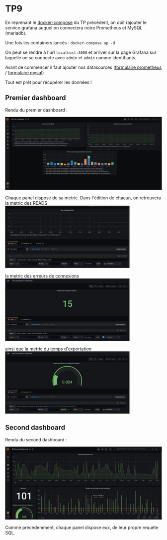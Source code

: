 # TP9

En reprenant le [docker-compose](docker-compose.yaml) du TP précédent, on doit rajouter le service grafana auquel on connectera notre Prometheus et MySQL (mariadb).

Une fois les containers lancés : `docker-compose up -d`

On peut se rendre à l'url `localhost:3000` et arriver sur la page Grafana sur laquelle on se connecte avec `admin` et `admin` comme identifiants.

Avant de commencer il faut ajouter nos datasources ([formulaire prometheus](screenshots/prometheus_datasource.png) / [formulaire mysql](screenshots/mysql_datasource.png))

Tout est prêt pour récupérer les données !

## Premier dashboard

Rendu du premier dashboard :

![First Dashboard](screenshots/first_dashboard.png "Premier Dashboard")

Chaque panel dispose de sa metric. Dans l'édition de chacun, on retrouvera la metric des READS
<img src="screenshots/read_metric.png" width="400" height="200"/>

la metric des erreurs de connexions
<img src="screenshots/errors_metric.png" width="400" height="200"/>

ainsi que la metric du temps d'exportation
<img src="screenshots/export_metric.png" width="400" height="200"/>

## Second dashboard

Rendu du second dashboard :

![Second Dashboard](screenshots/second_dashboard.png "Deuxième Dashboard")

Comme précédemment, chaque panel dispose eux, de leur propre requête SQL.